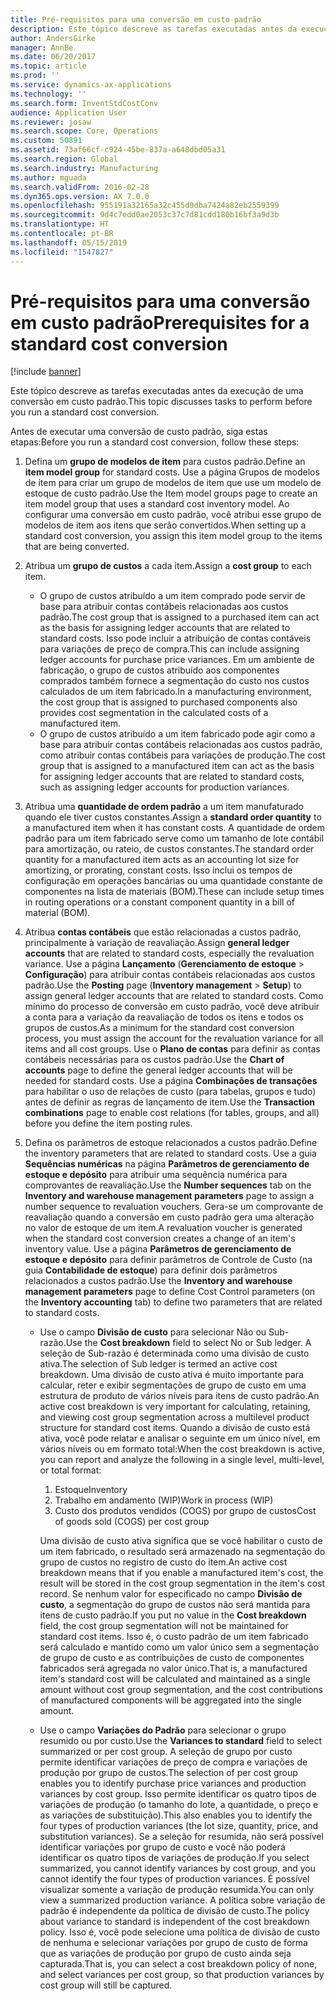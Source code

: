 ```yaml
---
title: Pré-requisitos para uma conversão em custo padrão
description: Este tópico descreve as tarefas executadas antes da execução de uma conversão em custo padrão.
author: AndersGirke
manager: AnnBe
ms.date: 06/20/2017
ms.topic: article
ms.prod: ''
ms.service: dynamics-ax-applications
ms.technology: ''
ms.search.form: InventStdCostConv
audience: Application User
ms.reviewer: josaw
ms.search.scope: Core, Operations
ms.custom: 50891
ms.assetid: 73af66cf-c924-45be-837a-a648dbd05a31
ms.search.region: Global
ms.search.industry: Manufacturing
ms.author: mguada
ms.search.validFrom: 2016-02-28
ms.dyn365.ops.version: AX 7.0.0
ms.openlocfilehash: 955191a32165a32c455d0dba7424a82eb2559399
ms.sourcegitcommit: 9d4c7edd0ae2053c37c7d81cdd180b16bf3a9d3b
ms.translationtype: HT
ms.contentlocale: pt-BR
ms.lasthandoff: 05/15/2019
ms.locfileid: "1547827"
---
```

# <a name="prerequisites-for-a-standard-cost-conversion"></a><span data-ttu-id="28e12-103">Pré-requisitos para uma conversão em custo padrão</span><span class="sxs-lookup"><span data-stu-id="28e12-103">Prerequisites for a standard cost conversion</span></span>

[!include [banner](../includes/banner.md)]

<span data-ttu-id="28e12-104">Este tópico descreve as tarefas executadas antes da execução de uma conversão em custo padrão.</span><span class="sxs-lookup"><span data-stu-id="28e12-104">This topic discusses tasks to perform before you run a standard cost conversion.</span></span> 

<span data-ttu-id="28e12-105">Antes de executar uma conversão de custo padrão, siga estas etapas:</span><span class="sxs-lookup"><span data-stu-id="28e12-105">Before you run a standard cost conversion, follow these steps:</span></span>

1.  <span data-ttu-id="28e12-106">Defina um **grupo de modelos de item** para custos padrão.</span><span class="sxs-lookup"><span data-stu-id="28e12-106">Define an **item model group** for standard costs.</span></span> <span data-ttu-id="28e12-107">Use a página Grupos de modelos de item para criar um grupo de modelos de item que use um modelo de estoque de custo padrão.</span><span class="sxs-lookup"><span data-stu-id="28e12-107">Use the Item model groups page to create an item model group that uses a standard cost inventory model.</span></span> <span data-ttu-id="28e12-108">Ao configurar uma conversão em custo padrão, você atribui esse grupo de modelos de item aos itens que serão convertidos.</span><span class="sxs-lookup"><span data-stu-id="28e12-108">When setting up a standard cost conversion, you assign this item model group to the items that are being converted.</span></span>
2.  <span data-ttu-id="28e12-109">Atribua um **grupo de custos** a cada item.</span><span class="sxs-lookup"><span data-stu-id="28e12-109">Assign a **cost group** to each item.</span></span>
    -   <span data-ttu-id="28e12-110">O grupo de custos atribuído a um item comprado pode servir de base para atribuir contas contábeis relacionadas aos custos padrão.</span><span class="sxs-lookup"><span data-stu-id="28e12-110">The cost group that is assigned to a purchased item can act as the basis for assigning ledger accounts that are related to standard costs.</span></span> <span data-ttu-id="28e12-111">Isso pode incluir a atribuição de contas contáveis para variações de preço de compra.</span><span class="sxs-lookup"><span data-stu-id="28e12-111">This can include assigning ledger accounts for purchase price variances.</span></span> <span data-ttu-id="28e12-112">Em um ambiente de fabricação, o grupo de custos atribuído aos componentes comprados também fornece a segmentação do custo nos custos calculados de um item fabricado.</span><span class="sxs-lookup"><span data-stu-id="28e12-112">In a manufacturing environment, the cost group that is assigned to purchased components also provides cost segmentation in the calculated costs of a manufactured item.</span></span>
    -   <span data-ttu-id="28e12-113">O grupo de custos atribuído a um item fabricado pode agir como a base para atribuir contas contábeis relacionadas aos custos padrão, como atribuir contas contábeis para variações de produção.</span><span class="sxs-lookup"><span data-stu-id="28e12-113">The cost group that is assigned to a manufactured item can act as the basis for assigning ledger accounts that are related to standard costs, such as assigning ledger accounts for production variances.</span></span>

3.  <span data-ttu-id="28e12-114">Atribua uma **quantidade de ordem padrão** a um item manufaturado quando ele tiver custos constantes.</span><span class="sxs-lookup"><span data-stu-id="28e12-114">Assign a **standard order quantity** to a manufactured item when it has constant costs.</span></span> <span data-ttu-id="28e12-115">A quantidade de ordem padrão para um item fabricado serve como um tamanho de lote contábil para amortização, ou rateio, de custos constantes.</span><span class="sxs-lookup"><span data-stu-id="28e12-115">The standard order quantity for a manufactured item acts as an accounting lot size for amortizing, or prorating, constant costs.</span></span> <span data-ttu-id="28e12-116">Isso inclui os tempos de configuração em operações bancárias ou uma quantidade constante de componentes na lista de materiais (BOM).</span><span class="sxs-lookup"><span data-stu-id="28e12-116">These can include setup times in routing operations or a constant component quantity in a bill of material (BOM).</span></span>
4.  <span data-ttu-id="28e12-117">Atribua **contas contábeis** que estão relacionadas a custos padrão, principalmente à variação de reavaliação.</span><span class="sxs-lookup"><span data-stu-id="28e12-117">Assign **general ledger accounts** that are related to standard costs, especially the revaluation variance.</span></span> <span data-ttu-id="28e12-118">Use a página **Lançamento** (**Gerenciamento de estoque** &gt; **Configuração**) para atribuir contas contábeis relacionadas aos custos padrão.</span><span class="sxs-lookup"><span data-stu-id="28e12-118">Use the **Posting** page (**Inventory management** &gt; **Setup**) to assign general ledger accounts that are related to standard costs.</span></span> <span data-ttu-id="28e12-119">Como mínimo do processo de conversão em custo padrão, você deve atribuir a conta para a variação da reavaliação de todos os itens e todos os grupos de custos.</span><span class="sxs-lookup"><span data-stu-id="28e12-119">As a minimum for the standard cost conversion process, you must assign the account for the revaluation variance for all items and all cost groups.</span></span> <span data-ttu-id="28e12-120">Use o **Plano de contas** para definir as contas contábeis necessárias para os custos padrão.</span><span class="sxs-lookup"><span data-stu-id="28e12-120">Use the **Chart of accounts** page to define the general ledger accounts that will be needed for standard costs.</span></span> <span data-ttu-id="28e12-121">Use a página **Combinações de transações** para habilitar o uso de relações de custo (para tabelas, grupos e tudo) antes de definir as regras de lançamento de item.</span><span class="sxs-lookup"><span data-stu-id="28e12-121">Use the **Transaction combinations** page to enable cost relations (for tables, groups, and all) before you define the item posting rules.</span></span>
5.  <span data-ttu-id="28e12-122">Defina os parâmetros de estoque relacionados a custos padrão.</span><span class="sxs-lookup"><span data-stu-id="28e12-122">Define the inventory parameters that are related to standard costs.</span></span> <span data-ttu-id="28e12-123">Use a guia **Sequências numéricas** na página **Parâmetros de gerenciamento de estoque e depósito** para atribuir uma sequência numérica para comprovantes de reavaliação.</span><span class="sxs-lookup"><span data-stu-id="28e12-123">Use the **Number sequences** tab on the **Inventory and warehouse management parameters** page to assign a number sequence to revaluation vouchers.</span></span> <span data-ttu-id="28e12-124">Gera-se um comprovante de reavaliação quando a conversão em custo padrão gera uma alteração no valor de estoque de um item.</span><span class="sxs-lookup"><span data-stu-id="28e12-124">A revaluation voucher is generated when the standard cost conversion creates a change of an item's inventory value.</span></span> <span data-ttu-id="28e12-125">Use a página **Parâmetros de gerenciamento de estoque e depósito** para definir parâmetros de Controle de Custo (na guia **Contabilidade de estoque**) para definir dois parâmetros relacionados a custos padrão.</span><span class="sxs-lookup"><span data-stu-id="28e12-125">Use the **Inventory and warehouse management parameters** page to define Cost Control parameters (on the **Inventory accounting** tab) to define two parameters that are related to standard costs.</span></span>
    -   <span data-ttu-id="28e12-126">Use o campo **Divisão de custo** para selecionar Não ou Sub-razão.</span><span class="sxs-lookup"><span data-stu-id="28e12-126">Use the **Cost breakdown** field to select No or Sub ledger.</span></span> <span data-ttu-id="28e12-127">A seleção de Sub-razão é determinada como uma divisão de custo ativa.</span><span class="sxs-lookup"><span data-stu-id="28e12-127">The selection of Sub ledger is termed an active cost breakdown.</span></span> <span data-ttu-id="28e12-128">Uma divisão de custo ativa é muito importante para calcular, reter e exibir segmentações de grupo de custo em uma estrutura de produto de vários níveis para itens de custo padrão.</span><span class="sxs-lookup"><span data-stu-id="28e12-128">An active cost breakdown is very important for calculating, retaining, and viewing cost group segmentation across a multilevel product structure for standard cost items.</span></span> <span data-ttu-id="28e12-129">Quando a divisão de custo está ativa, você pode relatar e analisar o seguinte em um único nível, em vários níveis ou em formato total:</span><span class="sxs-lookup"><span data-stu-id="28e12-129">When the cost breakdown is active, you can report and analyze the following in a single level, multi-level, or total format:</span></span>
        1.  <span data-ttu-id="28e12-130">Estoque</span><span class="sxs-lookup"><span data-stu-id="28e12-130">Inventory</span></span>
        2.  <span data-ttu-id="28e12-131">Trabalho em andamento (WIP)</span><span class="sxs-lookup"><span data-stu-id="28e12-131">Work in process (WIP)</span></span>
        3.  <span data-ttu-id="28e12-132">Custo dos produtos vendidos (COGS) por grupo de custos</span><span class="sxs-lookup"><span data-stu-id="28e12-132">Cost of goods sold (COGS) per cost group</span></span>

        <span data-ttu-id="28e12-133">Uma divisão de custo ativa significa que se você habilitar o custo de um item fabricado, o resultado será armazenado na segmentação do grupo de custos no registro de custo do item.</span><span class="sxs-lookup"><span data-stu-id="28e12-133">An active cost breakdown means that if you enable a manufactured item's cost, the result will be stored in the cost group segmentation in the item's cost record.</span></span> <span data-ttu-id="28e12-134">Se nenhum valor for especificado no campo **Divisão de custo**, a segmentação do grupo de custos não será mantida para itens de custo padrão.</span><span class="sxs-lookup"><span data-stu-id="28e12-134">If you put no value in the **Cost breakdown** field, the cost group segmentation will not be maintained for standard cost items.</span></span> <span data-ttu-id="28e12-135">Isso é, o custo padrão de um item fabricado será calculado e mantido como um valor único sem a segmentação de grupo de custo e as contribuições de custo de componentes fabricados será agregada no valor único.</span><span class="sxs-lookup"><span data-stu-id="28e12-135">That is, a manufactured item's standard cost will be calculated and maintained as a single amount without cost group segmentation, and the cost contributions of manufactured components will be aggregated into the single amount.</span></span>
    -   <span data-ttu-id="28e12-136">Use o campo **Variações do Padrão** para selecionar o grupo resumido ou por custo.</span><span class="sxs-lookup"><span data-stu-id="28e12-136">Use the **Variances to standard** field to select summarized or per cost group.</span></span> <span data-ttu-id="28e12-137">A seleção de grupo por custo permite identificar variações de preço de compra e variações de produção por grupo de custos.</span><span class="sxs-lookup"><span data-stu-id="28e12-137">The selection of per cost group enables you to identify purchase price variances and production variances by cost group.</span></span> <span data-ttu-id="28e12-138">Isso permite identificar os quatro tipos de variações de produção (o tamanho do lote, a quantidade, o preço e as variações de substituição).</span><span class="sxs-lookup"><span data-stu-id="28e12-138">This also enables you to identify the four types of production variances (the lot size, quantity, price, and substitution variances).</span></span> <span data-ttu-id="28e12-139">Se a seleção for resumida, não será possível identificar variações por grupo de custo e você não poderá identificar os quatro tipos de variações de produção.</span><span class="sxs-lookup"><span data-stu-id="28e12-139">If you select summarized, you cannot identify variances by cost group, and you cannot identify the four types of production variances.</span></span> <span data-ttu-id="28e12-140">É possível visualizar somente a variação de produção resumida.</span><span class="sxs-lookup"><span data-stu-id="28e12-140">You can only view a summarized production variance.</span></span> <span data-ttu-id="28e12-141">A política sobre variação de padrão é independente da política de divisão de custo.</span><span class="sxs-lookup"><span data-stu-id="28e12-141">The policy about variance to standard is independent of the cost breakdown policy.</span></span> <span data-ttu-id="28e12-142">Isso é, você pode selecione uma política de divisão de custo de nenhuma e selecionar variações por grupo de custo de forma que as variações de produção por grupo de custo ainda seja capturada.</span><span class="sxs-lookup"><span data-stu-id="28e12-142">That is, you can select a cost breakdown policy of none, and select variances per cost group, so that production variances by cost group will still be captured.</span></span>





